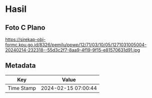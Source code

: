 # Hasil

## Foto C Plano

https://sirekap-obj-formc.kpu.go.id/8326/pemilu/ppwp/12/71/03/10/05/1271031005004-20240214-232318--55d3c2f7-8aa9-4f19-9f15-e81570631d91.jpg


## Metadata

| Key        | Value               |
| ---------- | ------------------- |
| Time Stamp | 2024-02-15 07:00:44 |



